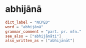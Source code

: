# abhijānā

``` toml
dict_label = "NCPED"
word = "abhijānā"
grammar_comment = "part. pr. mfn."
see_also = ["abhijānāti"]
also_written_as = ["abhijānāt"]
```

